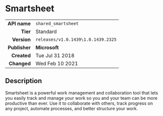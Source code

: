 # Smartsheet
| | |
|-:|-|
|**API name**|`shared_smartsheet`|
|**Tier**|Standard|
|**Version**|`releases/v1.0.1439\1.0.1439.2325`|
|**Publisher**|**Microsoft**|
|**Created**|Tue Jul 31 2018|
|**Changed**|Wed Feb 10 2021|

## Description
Smartsheet is a powerful work management and collaboration tool that lets you easily track and manage your work so you  and your team can be more productive than ever.  Use it to collaborate with others, track progress on any project, automate processes, and better structure your work.
